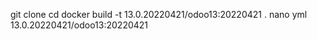 git clone
cd 
docker build -t 13.0.20220421/odoo13:20220421 .
nano yml
13.0.20220421/odoo13:20220421
